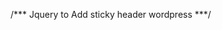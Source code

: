 
/*** Jquery to Add sticky header wordpress ***/


<script>
jQuery( document ).on('scroll', function(){
		if ( jQuery( document ).scrollTop() > 0 ){
			jQuery( '.ms__main-header' ).addClass( 'fixed' );			
		} else {
			jQuery( '.ms__main-header' ).removeClass( 'fixed' );			
		}
	});
</script>

